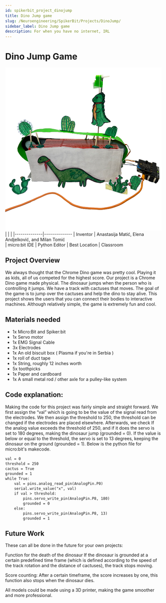 ```yaml
---
id: spikerbit_project_dinojump
title: Dino Jump game 
slug: /Neuroengineering/SpikerBit/Projects/DinoJump/
sidebar_label: Dino Jump game 
description: For when you have no internet, IRL
---
```

# Dino Jump Game

![The Dino Jump](./DinoJump.png)
|     |       |
|--------------|--------------
| Inventor     | Anastasija Matić, Elena Andjelković, and Milan Tomić          
| micro:bit IDE     | Python Editor
| Best Location     | Classroom

## Project Overview
We always thought that the Chrome Dino game was pretty cool. Playing it as kids, all of us competed for the highest score. Our project is a Chrome Dino game made physical. The dinosaur jumps when the person who is controlling it jumps. We have a track with cactuses that moves. 
The goal of the game is to jump over the cactuses and help the dino to stay alive. This project shows the users that you can connect their bodies to interactive machines.
Although relatively simple, the game is extremely fun and cool.

## Materials needed
- 1x Micro:Bit and Spiker:bit
- 1x Servo motor
- 1x EMG Signal Cable
- 3x Electrodes
- 1x An old biscuit box ( Plasma if you're in Serbia )
- 1x roll of duct tape
- 1x String, roughly 12 inches worth
- 5x toothpicks
- 1x Paper and cardboard
- 1x A small metal rod / other axle for a pulley-like system

## Code explanation:
Making the code for this project was fairly simple and straight forward. We first assign the “val” which is going to be the value of the signal read from the electrodes. We then assign the threshold to 250, the threshold can be changed if the electrodes are placed elsewhere. Afterwards, we check If the analog value exceeds the threshold of 250, and if it does the servo is set to 180 degrees, making the dinosaur jump (grounded = 0). If the value is below or equal to the threshold, the servo is set to 13 degrees, keeping the dinosaur on the ground (grounded = 1). Below is the python file for micro:bit's makecode.
```
val = 0
threshold = 250
cactus = True
grounded = 1
while True:
    val = pins.analog_read_pin(AnalogPin.P0)
    serial.write_value("x", val)
    if val > threshold:
        pins.servo_write_pin(AnalogPin.P8, 180)
        grounded = 0
    else:
        pins.servo_write_pin(AnalogPin.P8, 13)
        grounded = 1
```
## Future Work 
These can all be done in the future for your own projects:

Function for the death of the dinosaur
  If the dinosaur is grounded at a certain predefined time frame (which is defined according to the speed of the track rotation and the distance of cactuses), the track stops moving.

Score counting:
  After a certain timeframe, the score increases by one, this function also stops when the dinosaur dies.

All models could be made using a 3D printer, making the game smoother and more professional.
